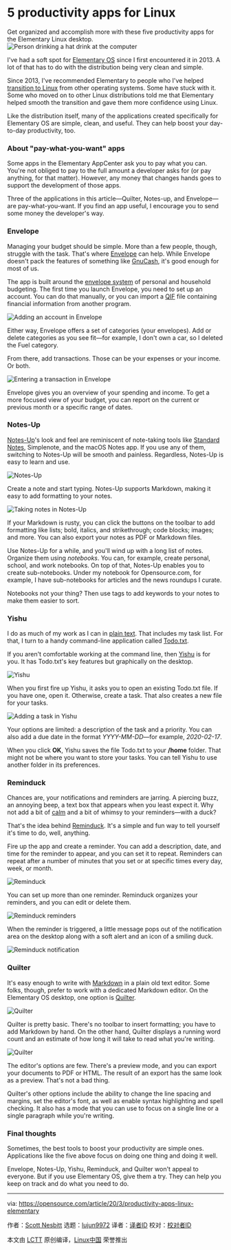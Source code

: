[#]: collector: (lujun9972)
[#]: translator: ( )
[#]: reviewer: ( )
[#]: publisher: ( )
[#]: url: ( )
[#]: subject: (5 productivity apps for Linux)
[#]: via: (https://opensource.com/article/20/3/productivity-apps-linux-elementary)
[#]: author: (Scott Nesbitt https://opensource.com/users/scottnesbitt)

5 productivity apps for Linux
======
Get organized and accomplish more with these five productivity apps for
the Elementary Linux desktop.
![Person drinking a hat drink at the computer][1]

I've had a soft spot for [Elementary OS][2] since I first encountered it in 2013. A lot of that has to do with the distribution being very clean and simple.

Since 2013, I've recommended Elementary to people who I've helped [transition to Linux][3] from other operating systems. Some have stuck with it. Some who moved on to other Linux distributions told me that Elementary helped smooth the transition and gave them more confidence using Linux.

Like the distribution itself, many of the applications created specifically for Elementary OS are simple, clean, and useful. They can help boost your day-to-day productivity, too.

### About "pay-what-you-want" apps

Some apps in the Elementary AppCenter ask you to pay what you can. You're not obliged to pay to the full amount a developer asks for (or pay anything, for that matter). However, any money that changes hands goes to support the development of those apps.

Three of the applications in this article—Quilter, Notes-up, and Envelope—are pay-what-you-want. If you find an app useful, I encourage you to send some money the developer's way.

### Envelope

Managing your budget should be simple. More than a few people, though, struggle with the task. That's where [Envelope][4] can help. While Envelope doesn't pack the features of something like [GnuCash][5], it's good enough for most of us.

The app is built around the [envelope system][6] of personal and household budgeting. The first time you launch Envelope, you need to set up an account. You can do that manually, or you can import a [QIF][7] file containing financial information from another program.

![Adding an account in Envelope][8]

Either way, Envelope offers a set of categories (your envelopes). Add or delete categories as you see fit—for example, I don't own a car, so I deleted the Fuel category.

From there, add transactions. Those can be your expenses or your income. Or both.

![Entering a transaction in Envelope][9]

Envelope gives you an overview of your spending and income. To get a more focused view of your budget, you can report on the current or previous month or a specific range of dates.

### Notes-Up

[Notes-Up][10]'s look and feel are reminiscent of note-taking tools like [Standard Notes][11], Simplenote, and the macOS Notes app. If you use any of them, switching to Notes-Up will be smooth and painless. Regardless, Notes-Up is easy to learn and use.

![Notes-Up][12]

Create a note and start typing. Notes-Up supports Markdown, making it easy to add formatting to your notes.

![Taking notes in Notes-Up][13]

If your Markdown is rusty, you can click the buttons on the toolbar to add formatting like lists; bold, italics, and strikethrough; code blocks; images; and more. You can also export your notes as PDF or Markdown files.

Use Notes-Up for a while, and you'll wind up with a long list of notes. Organize them using _notebooks_. You can, for example, create personal, school, and work notebooks. On top of that, Notes-Up enables you to create sub-notebooks. Under my notebook for Opensource.com, for example, I have sub-notebooks for articles and the news roundups I curate.

Notebooks not your thing? Then use tags to add keywords to your notes to make them easier to sort.

### Yishu

I do as much of my work as I can in [plain text][14]. That includes my task list. For that, I turn to a handy command-line application called [Todo.txt][15].

If you aren't comfortable working at the command line, then [Yishu][16] is for you. It has Todo.txt's key features but graphically on the desktop.

![Yishu][17]

When you first fire up Yishu, it asks you to open an existing Todo.txt file. If you have one, open it. Otherwise, create a task. That also creates a new file for your tasks.

![Adding a task in Yishu][18]

Your options are limited: a description of the task and a priority. You can also add a due date in the format _YYYY-MM-DD_—for example, _2020-02-17_.

When you click **OK**, Yishu saves the file Todo.txt to your **/home** folder. That might not be where you want to store your tasks. You can tell Yishu to use another folder in its preferences.

### Reminduck

Chances are, your notifications and reminders are jarring. A piercing buzz, an annoying beep, a text box that appears when you least expect it. Why not add a bit of [calm][19] and a bit of whimsy to your reminders—with a duck?

That's the idea behind [Reminduck][20]. It's a simple and fun way to tell yourself it's time to do, well, anything.

Fire up the app and create a reminder. You can add a description, date, and time for the reminder to appear, and you can set it to repeat. Reminders can repeat after a number of minutes that you set or at specific times every day, week, or month.

![Reminduck][21]

You can set up more than one reminder. Reminduck organizes your reminders, and you can edit or delete them.

![Reminduck reminders][22]

When the reminder is triggered, a little message pops out of the notification area on the desktop along with a soft alert and an icon of a smiling duck.

![Reminduck notification][23]

### Quilter

It's easy enough to write with [Markdown][24] in a plain old text editor. Some folks, though, prefer to work with a dedicated Markdown editor. On the Elementary OS desktop, one option is [Quilter][25].

![Quilter][26]

Quilter is pretty basic. There's no toolbar to insert formatting; you have to add Markdown by hand. On the other hand, Quilter displays a running word count and an estimate of how long it will take to read what you're writing.

![Quilter][27]

The editor's options are few. There's a preview mode, and you can export your documents to PDF or HTML. The result of an export has the same look as a preview. That's not a bad thing.

Quilter's other options include the ability to change the line spacing and margins, set the editor's font, as well as enable syntax highlighting and spell checking. It also has a mode that you can use to focus on a single line or a single paragraph while you're writing.

### Final thoughts

Sometimes, the best tools to boost your productivity are simple ones. Applications like the five above focus on doing one thing and doing it well.

Envelope, Notes-Up, Yishu, Reminduck, and Quilter won't appeal to everyone. But if you use Elementary OS, give them a try. They can help you keep on track and do what you need to do.

--------------------------------------------------------------------------------

via: https://opensource.com/article/20/3/productivity-apps-linux-elementary

作者：[Scott Nesbitt][a]
选题：[lujun9972][b]
译者：[译者ID](https://github.com/译者ID)
校对：[校对者ID](https://github.com/校对者ID)

本文由 [LCTT](https://github.com/LCTT/TranslateProject) 原创编译，[Linux中国](https://linux.cn/) 荣誉推出

[a]: https://opensource.com/users/scottnesbitt
[b]: https://github.com/lujun9972
[1]: https://opensource.com/sites/default/files/styles/image-full-size/public/lead-images/coffee_tea_laptop_computer_work_desk.png?itok=D5yMx_Dr (Person drinking a hat drink at the computer)
[2]: https://elementary.io
[3]: https://opensource.com/article/18/12/help-non-techies
[4]: https://nlaplante.github.io/envelope/
[5]: https://opensource.com/article/20/2/gnucash
[6]: https://en.wikipedia.org/wiki/Envelope_system
[7]: https://en.wikipedia.org/wiki/Quicken_Interchange_Format
[8]: https://opensource.com/sites/default/files/uploads/envelope-add-account.png (Adding an account in Envelope)
[9]: https://opensource.com/sites/default/files/uploads/envelope-entering-transaction.png (Entering a transaction in Envelope)
[10]: https://appcenter.elementary.io/com.github.philip-scott.notes-up/
[11]: https://opensource.com/article/18/12/taking-notes-standard-notes
[12]: https://opensource.com/sites/default/files/uploads/notes-up-main-window.png (Notes-Up)
[13]: https://opensource.com/sites/default/files/uploads/notes-up-taking-note.png (Taking notes in Notes-Up)
[14]: https://plaintextproject.online
[15]: https://opensource.com/article/20/1/open-source-to-do-list
[16]: https://appcenter.elementary.io/com.github.lainsce.yishu/
[17]: https://opensource.com/sites/default/files/uploads/yishu-task-list.png (Yishu)
[18]: https://opensource.com/sites/default/files/uploads/yishu-add-task.png (Adding a task in Yishu)
[19]: https://weeklymusings.net/weekly-musings-025
[20]: https://appcenter.elementary.io/com.github.matfantinel.reminduck/
[21]: https://opensource.com/sites/default/files/uploads/reminduck.png (Reminduck)
[22]: https://opensource.com/sites/default/files/uploads/remiunduck-reminders-list.png (Reminduck reminders)
[23]: https://opensource.com/sites/default/files/uploads/reminduck-notification.png (Reminduck notification)
[24]: https://opensource.com/article/19/8/markdown-beginners-cheat-sheet
[25]: https://appcenter.elementary.io/com.github.lainsce.quilter/
[26]: https://opensource.com/sites/default/files/uploads/quilter.png (Quilter)
[27]: https://opensource.com/sites/default/files/uploads/quilter-editing.png (Quilter)
